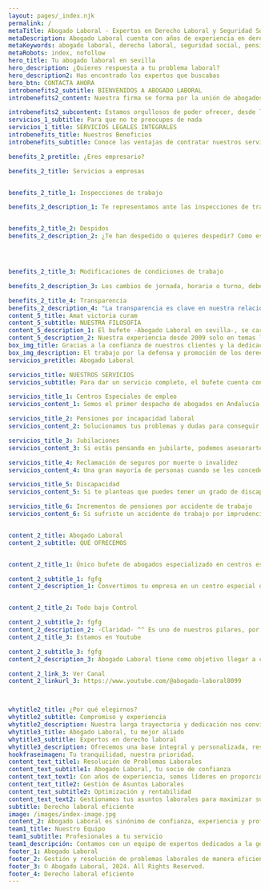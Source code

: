 ```yaml
---
layout: pages/_index.njk
permalink: /
metaTitle: Abogado Laboral - Expertos en Derecho Laboral y Seguridad Social
metaDescription: Abogado Laboral cuenta con años de experiencia en derecho laboral y seguridad social, ofreciendo soluciones personalizadas para empresas y particulares.
metaKeywords: abogado laboral, derecho laboral, seguridad social, pensiones, incapacidad, jubilación, despidos
metaRobots: index, nofollow
hero_title: Tu abogado laboral en sevilla
hero_description: ¿Quieres respuesta a tu problema laboral?
hero_description2: Has encontrado los expertos que buscabas
hero_btn: CONTACTA AHORA
introbenefits2_subtitle: BIENVENIDOS A ABOGADO LABORAL
introbenefits2_content: Nuestra firma se forma por la unión de abogados especializados en derecho laboral, incapacidad y en centros especiales de empleo, asesorando indistintamente a empresas, particulares y asociaciones.^^ Nuestra marca se basa en que solo con el conocimiento específico de la materia pueden conseguirse la perfección profesional, por tal motivo desde el bufete se mantienen rigurosas normas de calidad, teniendo como único objetivo el éxito del procedimiento.

introbenefits2_subcontent: Estamos orgullosos de poder ofrecer, desde la experiencia que nuestra historia inspira y nuestro presente garantiza, una excelente base que asegura nuestra mayor recompensa, la confianza y satisfacción de nuestros clientes.
servicios_1_subtitle: Para que no te preocupes de nada
servicios_1_title: SERVICIOS LEGALES INTEGRALES
introbenefits_title: Nuestros Beneficios
introbenefits_subtitle: Conoce las ventajas de contratar nuestros servicios

benefits_2_pretitle: ¿Eres empresario?

benefits_2_title: Servicios a empresas


benefits_2_title_1: Inspecciones de trabajo

benefits_2_description_1: Te representamos ante las inspecciones de trabajo, así como impugnamos actas de infracción y liquidación, acompañándote en el procedimiento judicial.


benefits_2_title_2: Despidos
benefits_2_description_2: ¿Te han despedido o quieres despedir? Como especialistas en la materia te informamos de los requisitos que deben tener estos trámites y que pueden suponer tu éxito en el juzgado.




benefits_2_title_3: Modificaciones de condiciones de trabajo

benefits_2_description_3: Los cambios de jornada, horario o turno, deben realizarse según un protocolo establecido en el Estatuto de los Trabajadores, un fallo en el mismo considera nulo la medida tomada, no corras el riesgo y consúltanos.

benefits_2_title_4: Transparencia
benefits_2_description_4: "La transparencia es clave en nuestra relación profesional, detallando el servicio contratado y el precio pactado."
content_5_title: Amat victoria curam
content_5_subtitle: NUESTRA FILOSOFÍA
content_5_description_1: El bufete -Abogado Laboral en sevilla-, se caracteriza por su especialización en el ámbito laboral y pensiones por incapacidad, prestando servicios en toda Andalucía. ^^ No podemos prometer resultados pero sí garantizamos luchar por tus intereses, también nos avala como marca de excelencia la firma de una hoja de encargo donde se detallarán los trabajos a realizar y el precio de los mismos para su seguridad jurídica.
content_5_description_2: Nuestra experiencia desde 2009 solo en temas laborales y de pensiones de incapacidad, nos avalan pudiendo realizar procedimientos allí donde se nos contrate, salvando el problema de la distancia. Nuestro compromiso es su éxito.
box_img_title: Gracias a la confianza de nuestros clientes y la dedicación de nuestros abogados, Abogado Laboral es hoy en día una entidad representativa de la excelencia en el derecho laboral.
box_img_description: El trabajo por la defensa y promoción de los derechos laborales se transforma en nuestra pasión. Con Abogado Laboral pretendemos que más que apasionarnos por nuestra labor, queremos profesionalizar esta pasión.
servicios_pretitle: Abogado Laboral

servicios_title: NUESTROS SERVICIOS
servicios_subtitle: Para dar un servicio completo, el bufete cuenta con un departamento laboral, fiscal y contable donde trabajan expertos por materias para solucionar los problemas diarios de empresas y particulares

servicios_title_1: Centros Especiales de empleo
servicios_content_1: Somos el primer despacho de abogados en Andalucía especializado íntegramente en centros especiales de empleo, tanto en la creación, gestión y asesoramiento de los mismos, así como la tramitación de todo tipo de subvenciones. Asesoramos a diferentes entidades empresariales y sociales a nivel provincial y autonómico, en temas de contrataciones de discapacitados así como en derecho laboral.

servicios_title_2: Pensiones por incapacidad laboral
servicios_content_2: Solucionamos tus problemas y dudas para conseguir cualquier pensión por incapacidad, nuestra especialización en la materia nos hace diferentes, ya sea en vía administrativa o judicial. Tenemos la respuesta para cada una de tus problemas.

servicios_title_3: Jubilaciones
servicios_content_3: Si estás pensando en jubilarte, podemos asesorarte en cómo conseguir la máxima pensión posible, deja que abogados laboralistas estudien tu caso.

servicios_title_4: Reclamación de seguros por muerte o invalidez
servicios_content_4: Una gran mayoría de personas cuando se les concede una pensión no conocen que pueden cobrar indemnizaciones de seguros o convenios que habían firmado en el pasado, si quieres aclarar tus dudas o informarte, podemos ayudarte.

servicios_title_5: Discapacidad
servicios_content_5: Si te planteas que puedes tener un grado de discapacidad, pero no conoces los medios o los sistemas de valoración, no dudes en ponerte en contacto con nosotros para aclararte.

servicios_title_6: Incrementos de pensiones por accidente de trabajo
servicios_content_6: Si sufriste un accidente de trabajo por imprudencia empresarial o falta de medida de seguridad, puedes solicitar un incremento de tu pensión desde un 30% a un 50%, incluso aunque estés en incapacidad temporal.


content_2_title: Abogado Laboral
content_2_subtitle: QUÉ OFRECEMOS


content_2_title_1: Único bufete de abogados especializado en centros especiales de empleo en Andalucía

content_2_subtitle_1: fgfg
content_2_description_1: Convertimos tu empresa en un centro especial de empleo, te orientamos y solicitamos todas las subvenciones posibles ^^ Inspecciones de trabajo Despidos Modificación sustancial de condiciones


content_2_title_2: Todo bajo Control

content_2_subtitle_2: fgfg
content_2_description_2: -Claridad- ^^ Es uno de nuestros pilares, por ello desde la web puedes conectarte a la extranet y ver como está tu expediente.^^ -Transparencia- ^^ Es clave en nuestras relación profesional, prueba de ello es la firma de una hoja de encargo, donde se detalla el servicio contratado y precio pactado para ello, sin sorpresas ni letra pequeña.
content_2_title_3: Estamos en Youtube

content_2_subtitle_3: fgfg
content_2_description_3: Abogado Laboral tiene como objetivo llegar a cuantas más personas mejor, por ello hemos creado un canal de youtube, para resolver las dudas que aparecen en el mundo laboral. Nuestra misión es que se comprenda el derecho y que llegue a todos los interesados, si quieres resolver tu duda no lo pienses y ¡Envía tu consulta!.

content_2_link_3: Ver Canal
content_2_linkurl_3: https://www.youtube.com/@abogado-laboral8099



whytitle2_title: ¿Por qué elegirnos?
whytitle2_subtitle: Compromiso y experiencia
whytitle2_description: Nuestra larga trayectoria y dedicación nos convierten en la mejor opción para la resolución de problemas laborales.
whytitle3_title: Abogado Laboral, tu mejor aliado
whytitle3_subtitle: Expertos en derecho laboral
whytitle3_description: Ofrecemos una base integral y personalizada, respaldada por años de experiencia en el sector.
hookfraseimagen: Tu tranquilidad, nuestra prioridad.
content_text_title1: Resolución de Problemas Laborales
content_text_subtitle1: Abogado Laboral, tu socio de confianza
content_text_text1: Con años de experiencia, somos líderes en proporcionar soluciones efectivas para problemas laborales. Nuestro compromiso es ofrecer un servicio de calidad, adaptado a las necesidades de cada cliente. Nos especializamos en la gestión de pensiones, incapacidades, despidos y más, garantizando la optimización y el buen funcionamiento de tus derechos laborales.
content_text_title2: Gestión de Asuntos Laborales
content_text_subtitle2: Optimización y rentabilidad
content_text_text2: Gestionamos tus asuntos laborales para maximizar su resolución. Nuestra experiencia y conocimiento del mercado nos permiten ofrecer soluciones efectivas y personalizadas. Desde la consultoría hasta la representación legal, estamos aquí para que te olvides de los problemas y disfrutes de los beneficios.
subtitle: Derecho laboral eficiente
image: /images/index-image.jpg
content_2: Abogado Laboral es sinónimo de confianza, experiencia y profesionalidad en la gestión de asuntos laborales.
team1_title: Nuestro Equipo
team1_subtitle: Profesionales a tu servicio
team1_descripción: Contamos con un equipo de expertos dedicados a la gestión y resolución de problemas laborales. Siempre disponibles para ofrecerte el mejor servicio y garantizar la satisfacción de nuestros clientes.
footer_1: Abogado Laboral
footer_2: Gestión y resolución de problemas laborales de manera eficiente y profesional.
footer_3: © Abogado Laboral, 2024. All Rights Reserved.
footer_4: Derecho laboral eficiente
---
```

